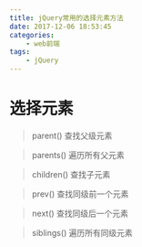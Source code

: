 ```yaml
---
title: jQuery常用的选择元素方法
date: 2017-12-06 18:53:45
categories:
	- web前端
tags:
	- jQuery
---
```

# 选择元素

> parent() 查找父级元素

> parents() 遍历所有父元素

> children() 查找子元素

> prev() 查找同级前一个元素

> next() 查找同级后一个元素

> siblings() 遍历所有同级元素
